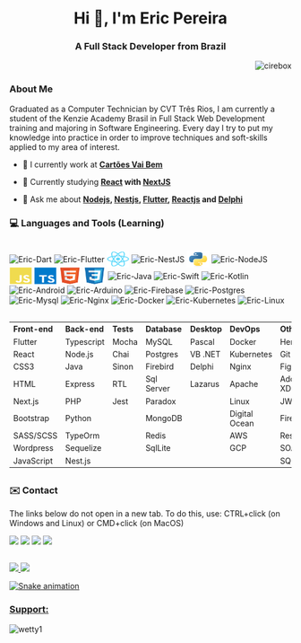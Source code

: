 <h1 align="center">Hi 👋, I'm Eric Pereira</h1>
<h3 align="center">A Full Stack Developer from Brazil</h3>

<p align="right"> <img src="https://komarev.com/ghpvc/?username=cirebox&label=Profile%20views&color=0e75b6&style=flat" alt="cirebox" /> </p>

<h3 align="left">About Me</h3>
<p align="left">Graduated as a Computer Technician by CVT Três Rios, I am currently a student of the Kenzie Academy Brasil in Full Stack Web Development training and majoring in Software Engineering. Every day I try to put my knowledge into practice in order to improve techniques and soft-skills applied to my area of ​​interest.</p>

<p align="left">

- 🔭 I currently work at **[Cartões Vai Bem](https://cartaovaibem.com.br)** 

- 🌱 Currently studying **[React](https://pt-br.reactjs.org) with [NextJS](https://nextjs.org)**

- 💬 Ask me about **[Nodejs](https://nodejs.org/en), [Nestjs](https://nestjs.com), [Flutter](https://flutter.dev), [Reactjs](https://pt-br.reactjs.org) and [Delphi](https://www.embarcadero.com)**

</p>

<h3 align="left">💻 Languages and Tools (Learning)</h3>
<div style="display: inline_block"><br>    
  <img align="center" alt="Eric-Dart" height="30" width="40" src="https://cdn.jsdelivr.net/gh/devicons/devicon/icons/dart/dart-original.svg" />    
  <img align="center" alt="Eric-Flutter" height="30" width="40" src="https://cdn.jsdelivr.net/gh/devicons/devicon/icons/flutter/flutter-original.svg" />           
  <img align="center" alt="Eric-React" height="30" width="40" src="https://raw.githubusercontent.com/devicons/devicon/master/icons/react/react-original.svg">
  <img align="center" alt="Eric-NestJS" height="30" width="40" src="https://cdn.jsdelivr.net/gh/devicons/devicon/icons/nestjs/nestjs-plain.svg" /> 
  <img align="center" alt="Eric-Python" height="30" width="40" src="https://raw.githubusercontent.com/devicons/devicon/master/icons/python/python-original.svg">  
  <img align="center" alt="Eric-NodeJS" height="30" width="40" src="https://cdn.jsdelivr.net/gh/devicons/devicon/icons/nodejs/nodejs-original.svg" />        
  <img align="center" alt="Eric-Js" height="30" width="40" src="https://raw.githubusercontent.com/devicons/devicon/master/icons/javascript/javascript-plain.svg">
  <img align="center" alt="Eric-Ts" height="30" width="40" src="https://raw.githubusercontent.com/devicons/devicon/master/icons/typescript/typescript-plain.svg"> 
  <img align="center" alt="Eric-HTML" height="30" width="40" src="https://raw.githubusercontent.com/devicons/devicon/master/icons/html5/html5-original.svg">
  <img align="center" alt="Eric-CSS" height="30" width="40" src="https://raw.githubusercontent.com/devicons/devicon/master/icons/css3/css3-original.svg"> 
  <img align="center" alt="Eric-Java" height="30" width="40" src="https://cdn.jsdelivr.net/gh/devicons/devicon/icons/java/java-original.svg" />
  <img align="center" alt="Eric-Swift" height="30" width="40" src="https://cdn.jsdelivr.net/gh/devicons/devicon/icons/swift/swift-original.svg" />
  <img align="center" alt="Eric-Kotlin" height="30" width="40" src="https://cdn.jsdelivr.net/gh/devicons/devicon/icons/kotlin/kotlin-original.svg" />  
  <img align="center" alt="Eric-Android" height="30" width="40" src="https://cdn.jsdelivr.net/gh/devicons/devicon/icons/android/android-original.svg" />     
  <img align="center" alt="Eric-Arduino" height="30" width="40" src="https://cdn.jsdelivr.net/gh/devicons/devicon/icons/arduino/arduino-original.svg" />  
  <img align="center" alt="Eric-Firebase" height="30" width="40" src="https://cdn.jsdelivr.net/gh/devicons/devicon/icons/firebase/firebase-plain.svg" />  
  <img align="center" alt="Eric-Postgres" height="30" width="40" src="https://cdn.jsdelivr.net/gh/devicons/devicon/icons/postgresql/postgresql-original.svg" />
  <img align="center" alt="Eric-Mysql" height="30" width="40" src="https://cdn.jsdelivr.net/gh/devicons/devicon/icons/mysql/mysql-original.svg" />
  <img align="center" alt="Eric-Nginx" height="30" width="40" src="https://cdn.jsdelivr.net/gh/devicons/devicon/icons/nginx/nginx-original.svg" />
  <img align="center" alt="Eric-Docker" height="30" width="40" src="https://cdn.jsdelivr.net/gh/devicons/devicon/icons/docker/docker-original.svg" />  
  <img align="center" alt="Eric-Kubernetes" height="30" width="40" src="https://cdn.jsdelivr.net/gh/devicons/devicon/icons/kubernetes/kubernetes-plain.svg" /> 
  <img align="center" alt="Eric-Linux" height="30" width="40" src="https://cdn.jsdelivr.net/gh/devicons/devicon/icons/linux/linux-original.svg" />  
</div>

##

<p>
  <table align="center">
    <tr align="left">
      <th>Front-end</th>
      <th>Back-end</th>    
      <th>Tests</th>
      <th>Database</th>
      <th>Desktop</th>
      <th>DevOps</th>
      <th>Others</th>   
    </tr>
    <tr>
      <td>Flutter</td>
      <td>Typescript</td>
      <td>Mocha</td>
      <td>MySQL</td>
      <td>Pascal</td>
      <td>Docker</td> 
      <td>Heroku</td>   
    </tr>
    <tr>
      <td>React</td>
      <td>Node.js</td>
      <td>Chai</td>
      <td>Postgres</td>
      <td>VB .NET</td>
      <td>Kubernetes</td>  
      <td>Git</td>   
    </tr>
    <tr>
      <td>CSS3</td>
      <td>Java</td>
      <td>Sinon</td>
      <td>Firebird</td>
      <td>Delphi</td>
      <td>Nginx</td>  
      <td>Figma</td>  
    </tr>
    <tr>
      <td>HTML</td>
      <td>Express</td>
      <td>RTL</td>
      <td>Sql Server</td>
      <td>Lazarus</td>
      <td>Apache</td>   
      <td>Adobe XD</td> 
    </tr>
    <tr>
      <td>Next.js</td>
      <td>PHP</td>
      <td>Jest</td>
      <td>Paradox</td>
      <td></td>
      <td>Linux</td>   
      <td>JWT</td>   
    </tr>
    <tr>
      <td>Bootstrap</td>
      <td>Python</td>
      <td></td>
      <td>MongoDB</td>
      <td></td>
      <td>Digital Ocean</td>   
      <td>Firebase</td>   
    </tr>
    <tr>
      <td>SASS/SCSS</td>
      <td>TypeOrm</td>
      <td></td>
      <td>Redis</td>
      <td></td>
      <td>AWS</td>   
      <td>Rest</td>
    </tr>
    <tr>
      <td>Wordpress</td>
      <td>Sequelize</td>
      <td></td>
      <td>SqlLite</td>
      <td></td>
      <td>GCP</td>
      <td>SOAP</td>    
    </tr>
    <tr>
      <td>JavaScript</td>
      <td>Nest.js</td>
      <td></td>
      <td></td>
      <td></td>
      <td></td>
      <td>SQL</td>    
    </tr>
  </table>
</p>

##

<h3 align="left">✉️ Contact</h3>  
<p align="left">The links below do not open in a new tab. To do this, use: CTRL+click (on Windows and Linux) or CMD+click (on MacOS)</p>
  
<div>
  <a href = "mailto:suportecire@gmail.com"><img src="https://img.shields.io/badge/-Gmail-%23333?style=for-the-badge&logo=gmail&logoColor=white" target="_blank"></a>
  <a href="https://instagram.com/eric_pereira95" target="_blank"><img src="https://img.shields.io/badge/-Instagram-%23E4405F?style=for-the-badge&logo=instagram&logoColor=white" target="_blank"></a>  
  <a href="https://www.linkedin.com/in/cire" target="_blank"><img src="https://img.shields.io/badge/-LinkedIn-%230077B5?style=for-the-badge&logo=linkedin&logoColor=white" target="_blank"></a>  
  <a href="https://api.whatsapp.com/send?phone=5524992405601&text=Ol%C3%A1%20Eric%20tudo%20bem?%20Gostaria%20de%20saber%20mais%20sobre%20seus%20projetos.%20Gostei%20do%20teu%20perfil%20no%20GitHub." target="_blank"><img src="https://img.shields.io/badge/WhatsApp-25D366?style=for-the-badge&logo=whatsapp&logoColor=white" target="_blank"></a> 
</div>

##

<div align="left">
  <a href="https://github.com/cirebox">
  <img height="150em" src="https://github-readme-stats.vercel.app/api?username=cirebox&show_icons=true&theme=dark&include_all_commits=true&count_private=true"/>
  <img height="150em" src="https://github-readme-stats.vercel.app/api/top-langs/?username=cirebox&layout=compact&langs_count=7&theme=dark"/>
</div>
 
  ![Snake animation](https://github.com/cirebox/cirebox/blob/output/github-contribution-grid-snake.svg)
  
  <h3 align="left">Support:</h3>
<p><a href="https://www.buymeacoffee.com/ericpereiri"> <img align="left" src="https://cdn.buymeacoffee.com/buttons/v2/default-yellow.png" height="50" width="210" alt="wetty1" /></a></p><br><br>
 
</div>
